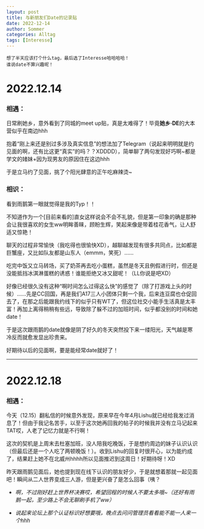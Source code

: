 ```yaml
---
layout: post
title: 与新朋友们Date的记录贴
date: 2022-12-14
author: Sommer
categories: Alltag
tags: [Interesse]
--- 
```


```
想了半天应该打个什么tag，最后选了Interesse哈哈哈哈！
谁说date不算兴趣呢！
```

# 2022.12.14

### 相遇：

日常刷她乡，意外看到了同城的meet up贴，真是太难得了！毕竟**她乡·DE**的大本营似乎在南边hhh

抱着“刚上来还是别过多涉及真实信息”的想法加了Telegram（说起来明明就是约见面的啊，还有比这更“真实”的吗？？XDDDD），简单聊了两句发现好巧啊~都是学文的媎妹+因为现男友的原因住在这边hhh

于是立马约了见面，挑了个阳光肆意的正午吃麻辣烫~

### 相识：

看到雨鹅第一眼就觉得是我的Typ！！

不知道作为一个[目前来看的]直女这样说会不会不礼貌，但是第一印象的确是那种会让我很喜欢的女生ww明眸善睐，顾盼生辉，笑起来像是带着桂花香气，让人舒适又惊艳！

聊天的过程非常愉快（我吃得也很愉快XD），越聊越发现有很多共同点，比如都是巨蟹座，又比如队友都是山东人（emmm，笑死）……

吃完中饭又立马转场，买了奶茶再去吃小蛋糕，虽然是冬天且例假进行时，但还是没能抵挡冰淇淋蛋糕的诱惑！谁能拒绝又冰又甜呢！（LL你说是吧XD）

好像已经很久没有这种“啊时间怎么过得这么快”的感觉了（除了打游戏上头的时候）……先是CC回国，再是我们A17三人小团体只剩一个我，后来连豆腐也仓促回去了，在那之后能跟我约线下的似乎只有WT了，但这位社交小能手生活真是太丰富！再加上离得稍稍有些远，导致除了躲不过的加班时间，似乎都没别的时间和她date！

于是这次跟雨鹅的date就像是阴了好久的冬天突然投下来一缕阳光，天气越是寒冷反而就愈发显出珍贵来。

好期待以后的见面啊，要是能经常date就好了！

---

# 2022.12.18

### 相遇：

今天（12.15）翻私信的时候意外发现，原来早在今年4月Lishu就已经给我发过消息了！但由于我记名苦手，以至于这次她再回我的帖子的时候我并没有立马记起来TAT哎，人老了记忆力就是不行啊！

这次的契机是上周末去杜塞加班，没人陪我吃晚饭，于是想约周边的妹子认识认识（但最后还是一个人吃了两顿晚饭！）。收到Lishu的回复时很开心，以为能约成了，结果赶上她不在北威州hhhh所以见面推迟到这周日！好期待呀！XD

昨天跟雨鹅见面后，她也提到现在线下认识的朋友好少，于是就想着那就一起见面吧！瞬间从二人世界变成三人游，但是更兴奋了是怎么回事（咦？

- *啊，不过刚好赶上世界杯决赛哎，希望回程的时候人不要太多哦~（还好有雨鹅一起，至少路上不会无聊刷手机了ww）*

- *说起来论坛上那个认证标识好想要哦，晚点去问问管理员看看能不能一人来一个hhh*

